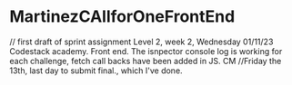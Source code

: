 # MartinezCAllforOneFrontEnd
// first draft of sprint assignment Level 2, week 2, Wednesday 01/11/23 Codestack academy. Front end. The isnpector console log
is working for each challenge, fetch call backs have been added in JS.
CM
//Friday the 13th, last day to submit final., which I've done. 
